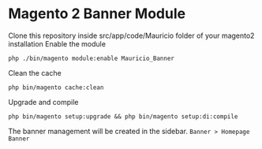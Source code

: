 # Magento 2 Banner Module

Clone this repository inside src/app/code/Mauricio folder of your magento2 installation
Enable the module

```
php ./bin/magento module:enable Mauricio_Banner
```
Clean the cache
```
php bin/magento cache:clean
```
Upgrade and compile
```
php bin/magento setup:upgrade && php bin/magento setup:di:compile
```
The banner management will be created in the sidebar. `Banner > Homepage Banner`
